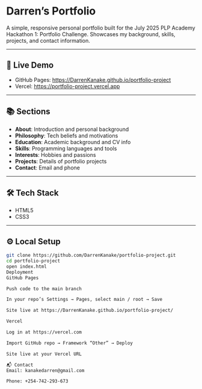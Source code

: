 # Darren’s Portfolio

A simple, responsive personal portfolio built for the July 2025 PLP Academy Hackathon 1: Portfolio Challenge. Showcases my background, skills, projects, and contact information.

---

## 🚀 Live Demo

- GitHub Pages: https://DarrenKanake.github.io/portfolio-project  
- Vercel: https://portfolio-project.vercel.app  

---

## 📚 Sections

- **About**: Introduction and personal background  
- **Philosophy**: Tech beliefs and motivations  
- **Education**: Academic background and CV info  
- **Skills**: Programming languages and tools  
- **Interests**: Hobbies and passions  
- **Projects**: Details of portfolio projects  
- **Contact**: Email and phone

---

## 🛠️ Tech Stack

- HTML5  
- CSS3  

---

## ⚙️ Local Setup

```bash
git clone https://github.com/DarrenKanake/portfolio-project.git
cd portfolio-project
open index.html
Deployment
GitHub Pages

Push code to the main branch

In your repo’s Settings → Pages, select main / root → Save

Site live at https://DarrenKanake.github.io/portfolio-project/

Vercel

Log in at https://vercel.com

Import GitHub repo → Framework “Other” → Deploy

Site live at your Vercel URL

📬 Contact
Email: kanakedarren@gmail.com

Phone: +254-742-293-673
